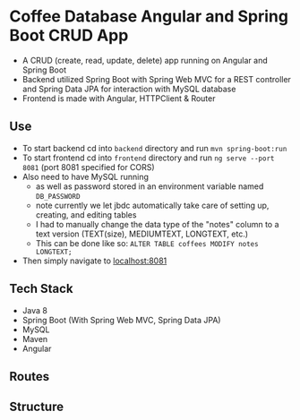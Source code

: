 # Coffee Database Angular and Spring Boot CRUD App

- A CRUD (create, read, update, delete) app running on Angular and Spring Boot
- Backend utilized Spring Boot with Spring Web MVC for a REST controller and Spring Data JPA for interaction with MySQL database
- Frontend is made with Angular, HTTPClient & Router

## Use

- To start backend cd into `backend` directory and run `mvn spring-boot:run`
- To start frontend cd into `frontend` directory and run `ng serve --port 8081` (port 8081 specified for CORS)
- Also need to have MySQL running
  - as well as password stored in an environment variable named `DB_PASSWORD`
  - note currently we let jbdc automatically take care of setting up, creating, and editing tables
  - I had to manually change the data type of the "notes" column to a text version (TEXT(size), MEDIUMTEXT, LONGTEXT, etc.)
  - This can be done like so: `ALTER TABLE coffees MODIFY notes LONGTEXT;`
- Then simply navigate to [localhost:8081](localhost:8081)

## Tech Stack

- Java 8
- Spring Boot (With Spring Web MVC, Spring Data JPA)
- MySQL
- Maven
- Angular

## Routes

## Structure
